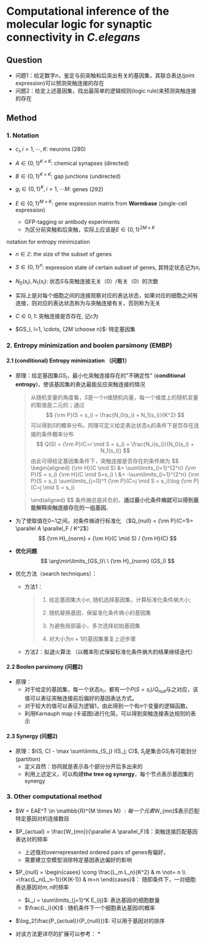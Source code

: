 #  Computational inference of the molecular logic for synaptic connectivity in *C.elegans*



## Question

* 问题1：给定数字$n$，鉴定与前突触和后突出有关的基因集，其联合表达(joint expression)可以预测突触连接的存在
* 问题2：给定上述基因集，找出最简单的逻辑规则(logic rule)来预测突触连接的存在



## Method

### 1. Notation

* $c_i, i=1, \cdots, K$: neurons (280)

* $A \in \{0, 1\}^{K \times K}$: chemical synapses (directed)
* $B \in \{0, 1\}^{K \times K}$: gap junctions (undirected)
* $g_i \in \{0, 1\}^{K}, i=1, \cdots M$:  genes (292)
* $E \in \{0, 1\}^{M \times K}$: gene expression matrix from **Wormbase** (single-cell expression)
  * GFP-tagging or antibody experiments
  * 为区分前突触和后突触，实际上应该是$E \in \{0, 1\}^{2M \times K}$

notation for entropy minimization

* $n \in \mathbb{Z}$: the size of the subset of genes
* $S \in \{0, 1\}^{n}$: expression state of certain subset of genes, 其特定状态记为$s_i$
*  $N_0(s_i), N_1(s_i)$: 状态$S$与突触连接无关（0）/有关（0）的次数
  * 实际上是对每个细胞之间的连接观察对应的表达状态，如果对应的细胞之间有连接，则对应的表达状态称为与突触连接有关，否则称为无关

* $C \in {0, 1}$: 突触连接是否存在, 记$c$为

* $GS_l, l=1, \cdots, {2M \choose n}$: 特定基因集



### 2. Entropy minimization and boolen parsimony (EMBP)

#### 2.1 (conditional) Entropy minimization （问题1）

* 原理：给定基因集$GS_i$，最小化突触连接存在的"不确定性" (**conditional entropy**)，使该基因集的表达最能反应突触连接的情况

  > 从随机变量的角度看，$S$是一个$n$维随机向量，每一个维度上的随机变量的取值是二元的；通过
  > $$
  > {\rm P}(S = s_i) = \frac{N_0(s_i) + N_1(s_i)}{K^2}
  > $$
  > 可以得到$S$的概率分布。同理可定义给定表达状态$s_i$的条件下是否存在连接的条件概率分布
  > $$
  > Q(S) = {\rm P}(C=i \mid S = s_i) = \frac{N_i(s_i)}{N_0(s_i) + N_1(s_i)}
  > $$
  > 由此可得给定基因集条件下，突触连接是否存在的条件熵为
  > $$
  > \begin{aligned}
  > {\rm H}(C \mid S) &= \sum\limits_{i=1}^{2^n} {\rm P}(S = s_i) {\rm H}(C \mid S=s_i) \\
  > &= -\sum\limits_{i=1}^{2^n} {\rm P}(S = s_i) \sum\limits_{j=0}^1 {\rm P}(C=j \mid S = s_i)\log {\rm P}(C=j \mid S = s_i)
  > 
  > \end{aligned}
  > $$
  > 条件熵总是非负的，**通过最小化条件熵就可以得到最能解释突触连接存在的一组基因**。

* 为了使取值在0~1之间，对条件熵进行标准化 （$Q_{null} = {\rm P}(C=1)= \parallel A \parallel_F / K^2$）
  $$
  {\rm H}_{norm} = {\rm H}(C \mid S) / {\rm H}(C)
  $$

* **优化问题**
  $$
  \arg\min\limits_{GS_l}\ \  {\rm H}_{norm} (GS_l)
  $$

* 优化方法（search techniques）：

  * 方法1：

    > 1. 给定基因集大小$n$, 随机选择基因集，计算标准化条件熵大小;
    >
    > 2. 随机替换基因，保留准化条件熵小的基因集
    >
    > 3. 为避免局部最小，多次选择初始基因集
    > 4. 对大小为$n+1$的基因集重复上述步骤

  * 方法2：拟退火算法 （以概率形式保留标准化条件熵大的结果继续迭代）



#### 2.2 Boolen parsimony (问题2)

* 原理：
  * 对于给定的基因集，每一个状态$s_i$，都有一个$P(S=s_i)/Q_{null}$与之对应，该值可以表征突触连接前后偏好的基因表达方式。
  * 对于较大的值可以表征为逻辑1，由此得到一个有$n$个变量的逻辑函数。
  * 利用Karnauph map (卡诺图)进行化简，可以得到突触连接表达规则的表示



#### 2.3 Synergy (问题2)

* 原理：$I(S, C) - \max \sum\limits_{S_j} I(S_j; C)$, $S_j$是集合$GS_i$有可能划分(partition)
  * 定义自然：协同就是表示各个部分分开后多出来的
  * 利用上述定义，可以构建**the tree og synergy**，每个节点表示基因集的synergy



### 3. Other computational method

* $W = EAE^T \in \mathbb{R}^{M \times M} $: 每一个元素$W_{mn}$表示匹配特定基因对的连接数目
* $P_{actual} = \frac{W_{mn}}{\parallel A \parallel_F}$：突触连接匹配基因表达对的频率
  * 上述值对overrepresented ordered pairs of genes有偏好，
  * 需要建立空模型消除特定基因表达偏好的影响
* $P_{null} = \begin{cases} \cong \frac{L_m L_n}{K^2} & m \not= n \\ =\frac{L_n(L_n-1)}{K(K-1)} & m=n \end{cases}$： 随即条件下，一对细胞表达基因对$m, n$的频率
  * $L_i = \sum\limits_{j=1}^K E_{ij}$: 表达基因$i$的细胞数量
  * $\frac{L_i}{K}$ : 随机条件下一个细胞表达基因$i$的概率

* $\log_2(\frac{P_{actual}}{P_{null}})$: 可以用于基因对的排序

* 对该方法更详尽的扩展可以参考：
  * 



























